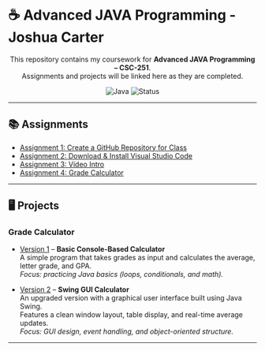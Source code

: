 # ☕ Advanced JAVA Programming - Joshua Carter  

<div align="center">
  
This repository contains my coursework for **Advanced JAVA Programming – CSC-251**.  
Assignments and projects will be linked here as they are completed.  

![Java](https://img.shields.io/badge/Java-17-2f81f7?logo=openjdk&logoColor=white&labelColor=24292e&style=for-the-badge)
![Status](https://img.shields.io/badge/Status-In%20Progress-2f81f7?labelColor=24292e&style=for-the-badge)

</div>  

---

## 📚 Assignments  

- [Assignment 1: Create a GitHub Repository for Class](#)  
- [Assignment 2: Download & Install Visual Studio Code](#)  
- [Assignment 3: Video Intro](#)  
- [Assignment 4: Grade Calculator](#)

---

## 🖥️ Projects  

### Grade Calculator  

- [Version 1](./GradeCalculator.java) – **Basic Console-Based Calculator**  
  A simple program that takes grades as input and calculates the average, letter grade, and GPA.  
  *Focus: practicing Java basics (loops, conditionals, and math).*  

- [Version 2](./GradeCalculator_v2.java) – **Swing GUI Calculator**  
  An upgraded version with a graphical user interface built using Java Swing.  
  Features a clean window layout, table display, and real-time average updates.  
  *Focus: GUI design, event handling, and object-oriented structure.*  

---
